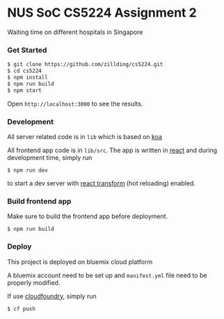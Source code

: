 # NUS SoC CS5224 Assignment 2

Waiting time on different hospitals in Singapore

### Get Started

```bash
$ git clone https://github.com/zillding/cs5224.git
$ cd cs5224
$ npm install
$ npm run build
$ npm start
```

Open `http://localhost:3000` to see the results.

### Development

All server related code is in `lib` which is based on [koa](http://koajs.com/)

All frontend app code is in `lib/src`. The app is written in [react](https://facebook.github.io/react/)
and during development time, simply run

`$ npm run dev`

to start a dev server with [react transform](https://github.com/gaearon/react-transform-boilerplate)
(hot reloading) enabled.

### Build frontend app

Make sure to build the frontend app before deployment.

`$ npm run build`

### Deploy

This project is deployed on bluemix cloud platform

A bluemix account need to be set up and `manifest.yml` file need to be properly
modified.

If use [cloudfoundry](https://github.com/cloudfoundry/cli/releases), simply run

```bash
$ cf push
```
